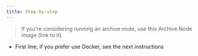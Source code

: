 ```yaml
---
title: Step-by-step
---
```


> If you’re considering running an archive node, use this Archive Node image (link to it).

- First line, if you prefer use Docker, see the next instructions 